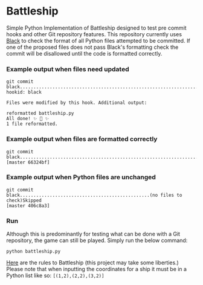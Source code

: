 # Battleship
Simple Python Implementation of Battleship designed to test pre commit hooks and other Git repository features. This repository currently uses [Black](https://github.com/psf/black#version-control-integration) to check the format of all Python files attempted to be committed. If one of the proposed files does not pass Black's formatting check the commit will be disallowed until the code is formatted correctly.

### Example output when files need updated
```
git commit
black....................................................................Failed
hookid: black

Files were modified by this hook. Additional output:

reformatted battleship.py
All done! ✨ 🍰 ✨
1 file reformatted.
```

### Example output when files are formatted correctly
```
git commit
black....................................................................Passed
[master 66324bf]
```

### Example output when Python files are unchanged
```
git commit
black................................................(no files to check)Skipped
[master 406c8a3]
```

### Run
Although this is predominantly for testing what can be done with a Git repository, the game can still be played. Simply run the below command:

```python battleship.py```

[Here](https://en.wikipedia.org/wiki/Battleship_(game)) are the rules to Battleship (this project may take some liberties.) Please note that when inputting the coordinates for a ship it must be in a Python list like so: 
```[(1,2),(2,2),(3,2)]```
